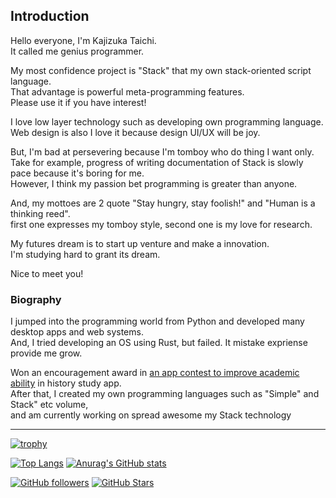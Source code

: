 ## Introduction

Hello everyone, I'm Kajizuka Taichi.<br>
It called me genius programmer.

My most confidence project is "Stack" that my own stack-oriented script language.<br>
That advantage is powerful meta-programming features.<br>
Please use it if you have interest!

I love low layer technology such as developing own programming language.<br>
Web design is also I love it because design UI/UX will be joy.

But, I'm bad at persevering because I'm tomboy who do thing I want only.<br>
Take for example, progress of writing documentation of Stack is slowly pace because it's boring for me.<br>
However, I think my passion bet programming is greater than anyone.<br>

And, my mottoes are 2 quote "Stay hungry, stay foolish!" and "Human is a thinking reed".<br>
first one expresses my tomboy style, second one is my love for research.<br>

My futures dream is to start up venture and make a innovation.<br>
I'm studying hard to grant its dream.

Nice to meet you! 

### Biography

I jumped into the programming world from Python and developed many desktop apps and web systems. <br>
And, I tried developing an OS using Rust, but failed. It mistake expriense provide me grow.

Won an encouragement award in [an app contest to improve academic ability](https://www-gakuryokuup-com.translate.goog/past_entries/4th/winners_4th?_x_tr_sl=auto&_x_tr_tl=en&_x_tr_hl=en#h.vims7ptiso7w) in history study app. <br>
After that, I created my own programming languages such as "Simple" and Stack" etc volume, <br>
and am currently working on spread awesome my Stack technology

-----

[![trophy](https://github-profile-trophy.vercel.app/?username=KajizukaTaichi)](https://github.com/ryo-ma/github-profile-trophy)

[![Top Langs](https://github-readme-stats.vercel.app/api/top-langs/?username=KajizukaTaichi)](https://github.com/anuraghazra/github-readme-stats)
[![Anurag's GitHub stats](https://github-readme-stats.vercel.app/api?username=KajizukaTaichi&show_icons=true&bg_color=30,e96443,904e95&title_color=fff&text_color=fff)](https://github.com/KajizukaTaichi)

[![GitHub followers](https://img.shields.io/github/followers/KajizukaTaichi?style=social)](https://github.com/KajizukaTaichi?tab=followers)
[![GitHub Stars](https://img.shields.io/github/stars/KajizukaTaichi?style=social)](https://github.com/KajizukaTaichi?tab=stars)
